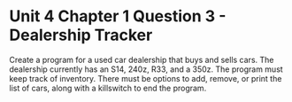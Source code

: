 # Unit 4 Chapter 1 Question 3 - Dealership Tracker

Create a program for a used car dealership that buys and sells cars. The dealership currently has an S14, 240z, R33, and a 350z. The program must keep track of inventory. There must be options to add, remove, or print the list of cars, along with a killswitch to end the program.
